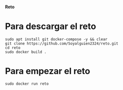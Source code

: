 #### Reto

# Para descargar el reto
```
sudo apt install git docker-compose -y && clear
git clone https://github.com/Soyalguien2324/reto.git
cd reto
sudo docker build .
```
# Para empezar el reto
```
sudo docker run reto
```
